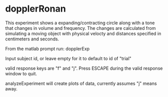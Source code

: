 dopplerRonan
============

This experiment shows a expanding/contracting circle along with a tone that 
changes in volume and frequency. 
The changes are calculated from simulating a moving object with physical 
velocty and distances specified in centimeters and seconds.

From the matlab prompt run:
dopplerExp  

Input subject id, or leave empty for it to default to id of "trial"

valid response keys are "f" and "j".  Press ESCAPE during the valid response window to quit.

analyzeExperiment will create plots of data, currently assumes "j" means away.